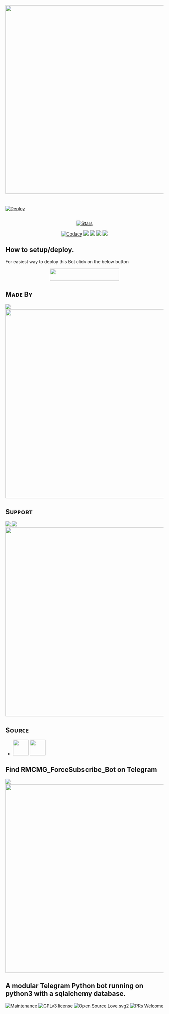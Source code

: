 <a href="https://github.com/RMCMG/ForceSubscribe_Bot"><img src="https://img.shields.io/badge/RMCMG%20Force%20Subscribe%20Bot-gold?&style=flat-square?&logo=github" width=600px></a></p>

#

[![Deploy](https://telegra.ph/file/317d6d9511f780a12c471.png)](https://heroku.com/deploy?template=https://github.com/RMCMG/ForceSubscribe_Bot.git)

##

<p align="center">
    <a href="https://github.com/RMCMG/ForceSubscribe_Bot/stargazers"><img src="https://img.shields.io/github/stars/RMCMG/ForceSubscribe_Bot?label=Stars&style=flat-square&logo=github&color=F10070" alt="Stars" /></a>
</p>
<p align="center">
    <a href="https://app.codacy.com/manual/RMCMG/ForceSubscribe_Bot/dashboard"> <img src="https://img.shields.io/codacy/grade/4d58f2a402b54aed8a7d95f7add45a81?color=brightgreen&logo=codacy&logoColor=green&style=for-the-badge" alt="Codacy" /></a>
    <a href="https://github.com/RMCMG/ForceSubscribe_Bot"> <img src="https://img.shields.io/github/repo-size/RMCMG/ForceSubscribe_Bot?color=orange&logo=github&logoColor=green&style=for-the-badge" /></a>
    <a href="https://github.com/RMCMG/ForceSubscribe_Bot/commits/mukesh"> <img src="https://img.shields.io/github/last-commit/RMCMG/ForceSubscribe_Bot?color=blue&logo=github&logoColor=green&style=for-the-badge" /></a>
    <a href="https://github.com/RMCMG/ForceSubscribe_Bot/issues"> <img src="https://img.shields.io/github/issues/RMCMG/ForceSubscribe_Bot?color=blueviolet&logo=github&logoColor=green&style=for-the-badge" /></a>
    <a href="https://github.com/RMCMG/ForceSubscribe_Bot/network/members"> <img src="https://img.shields.io/github/forks/RMCMG/ForceSubscribe_Bot?color=red&logo=github&logoColor=green&style=for-the-badge" /></a>  
</p>

##

## How to setup/deploy.
For easiest way to deploy this Bot click on the below button
<p align="center"><a href="https://heroku.com/deploy?template=https://github.com/RMCMG/ForceSubscribe_Bot"> <img src="https://img.shields.io/badge/Deploy%20To%20Heroku-black?style=for-the-badge&logo=heroku" width="220" height="38.45"/></a></p>
 
##

## Mᴀᴅᴇ Bʏ

<a href="https://t.me/mkspali"> <img src="https://img.shields.io/badge/Bestest-Master-ff69b4" /> </a>
<a href="https://t.me/mkspali"><img src="https://img.shields.io/badge/Telegram-Mukesh%20Solanki-gold?&style=flat-square?&logo=telegram" width=600px></a></p>


##

## Sᴜᴘᴘᴏʀᴛ

<a href="https://t.me/RMCMG_Bots"> <img src="https://img.shields.io/badge/Join-Our-green" /> <img src="https://img.shields.io/badge/Support-Channel-critical" /> </a>
<a href="https://t.me/RMCMG_Bots"><img src="https://img.shields.io/badge/Telegram-RMCMG%20Bots%20-gold?&style=flat-square?&logo=telegram" width=600px></a></p>


##

## Sᴏᴜʀᴄᴇ

* <img src="https://img.shields.io/badge/Python-black" width=50px/>  <img src="https://img.shields.io/badge/Telethn-black" width=50px/>

##

## Find RMCMG_ForceSubscribe_Bot on Telegram
<a href="https://t.me/RMCMG_ForceSubscribe_Bot"> <img src="https://img.shields.io/badge/Best-Bot-ff69b4" /> </a>
<a href="https://t.me/RMCMG_ForceSubscribe_Bot"><img src="https://img.shields.io/badge/Telegram-RMCMG%20Force%20Subscribe%20Bot-gold?&style=flat-square?&logo=telegram" width=600px></a></p>

##

## A modular Telegram Python bot running on python3 with a sqlalchemy database.

[![Maintenance](https://img.shields.io/badge/Maintained%3F-yes-green.svg)](https://GitHub.com/RMCMG/ForceSubscribe_Bot.js/graphs/commit-activity) [![GPLv3 license](https://img.shields.io/badge/License-GPLv3-blue.svg)](https://perso.crans.org/besson/LICENSE.html) [![Open Source Love svg2](https://badges.frapsoft.com/os/v2/open-source.svg?v=103)](https://github.com/RMCMG/ForceSubscribe_Bot/) 
[![PRs Welcome](https://img.shields.io/badge/PRs-welcome-brightgreen.svg?style=flat-square)](https://makeapullrequest.com)
